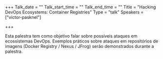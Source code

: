 +++
Talk_date = ""
Talk_start_time = ""
Talk_end_time = ""
Title = "Hacking DevOps Ecosystems: Container Registries"
Type = "talk"
Speakers = ["victor-pasknel"]

+++

Esta palestra tem como objetivo falar sobre possíveis ataques em ecossistemas DevOps. Exemplos práticos sobre ataques em repositórios de imagens (Docker Registry / Nexus / JFrog) serão demonstrados durante a palestra.